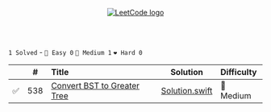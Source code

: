 <p align="center">
	<a href="https://leetcode.com/AndreevIVdev">
    	<img src="https://static.tildacdn.com/tild3234-6137-4038-b336-326164306631/leetcode_logo.png" alt="LeetCode logo">
  	</a>
	</br></br>
</p>

</br>

`1 Solved` - `💚 Easy 0` `💛 Medium 1` `❤️ Hard 0`

|    | # | Title                                            |     Solution     | Difficulty |
|:--:|:-:|:-------------------------------------------------|:----------------:|:-----------|
| ✅ | 538 | [Convert BST to Greater Tree](https://leetcode.com/problems/convert-bst-to-greater-tree/) | [Solution.swift]() | 💛 Medium |

